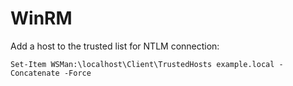 # WinRM

Add a host to the trusted list for NTLM connection:

```
Set-Item WSMan:\localhost\Client\TrustedHosts example.local -Concatenate -Force
```
